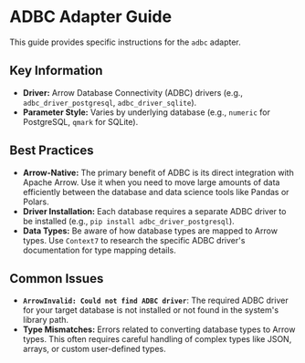 # ADBC Adapter Guide

This guide provides specific instructions for the `adbc` adapter.

## Key Information

- **Driver:** Arrow Database Connectivity (ADBC) drivers (e.g., `adbc_driver_postgresql`, `adbc_driver_sqlite`).
- **Parameter Style:** Varies by underlying database (e.g., `numeric` for PostgreSQL, `qmark` for SQLite).

## Best Practices

- **Arrow-Native:** The primary benefit of ADBC is its direct integration with Apache Arrow. Use it when you need to move large amounts of data efficiently between the database and data science tools like Pandas or Polars.
- **Driver Installation:** Each database requires a separate ADBC driver to be installed (e.g., `pip install adbc_driver_postgresql`).
- **Data Types:** Be aware of how database types are mapped to Arrow types. Use `Context7` to research the specific ADBC driver's documentation for type mapping details.

## Common Issues

- **`ArrowInvalid: Could not find ADBC driver`**: The required ADBC driver for your target database is not installed or not found in the system's library path.
- **Type Mismatches:** Errors related to converting database types to Arrow types. This often requires careful handling of complex types like JSON, arrays, or custom user-defined types.
